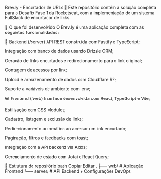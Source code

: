 Brev.ly - Encurtador de URLs 🔗
Este repositório contém a solução completa para o Desafio Fase 1 da Rocketseat, com a implementação de um sistema FullStack de encurtador de links.

📌 O que foi desenvolvido
O Brev.ly é uma aplicação completa com as seguintes funcionalidades:

🔧 Backend (/server)
API REST construída com Fastify e TypeScript;

Integração com banco de dados usando Drizzle ORM;

Geração de links encurtados e redirecionamento para o link original;

Contagem de acessos por link;

Upload e armazenamento de dados com Cloudflare R2;

Suporte a variáveis de ambiente com .env;

💻 Frontend (/web)
Interface desenvolvida com React, TypeScript e Vite;

Estilização com CSS Modules;

Cadastro, listagem e exclusão de links;

Redirecionamento automático ao acessar um link encurtado;

Paginação, filtros e feedbacks com toast;

Integração com a API backend via Axios;

Gerenciamento de estado com Jotai e React Query;

📁 Estrutura do repositório
bash
Copiar
Editar
.
├── web/      # Aplicação Frontend
└── server/   # API Backend + Configurações DevOps
